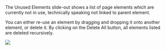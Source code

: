 The Unused Elements slide-out shows a list of page elements which are currently not in use, technically speaking not linked to parent element.

You can either re-use an element by dragging and dropping it onto another element, or delete it. By clicking on the Delete All button, all elements listed are deleted recursively.

<img src="/unused_elements.png"/>
